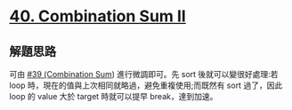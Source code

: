 # [40. Combination Sum II](https://leetcode.com/problems/combination-sum-ii/)

## 解題思路

可由 [#39 (Combination Sum](https://leetcode.com/problems/combination-sum/)) 進行微調即可。先 sort 後就可以變很好處理:若 loop 時，現在的值與上次相同就略過，避免重複使用;而既然有 sort 過了，因此 loop 的 value 大於 target 時就可以提早 break，達到加速。